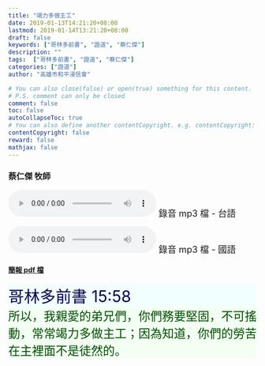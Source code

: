 ```yaml
---
title: "竭力多做主工"
date: 2019-01-13T14:21:20+08:00
lastmod: 2019-01-14T13:21:20+08:00
draft: false
keywords: ["哥林多前書", "證道", "蔡仁傑"]
description: ""
tags:  ["哥林多前書", "證道", "蔡仁傑"]
categories: ["證道"]
author: "高雄市和平浸信會"

# You can also close(false) or open(true) something for this content.
# P.S. comment can only be closed
comment: false
toc: false
autoCollapseToc: true
# You can also define another contentCopyright. e.g. contentCopyright: "This is another copyright."
contentCopyright: false
reward: false
mathjax: false
---
```


### 蔡仁傑 牧師

<audio controls src="https://hbc.nctu.me/mp3-s/s20190113t.mp3"></audio><font size="4"> 錄音 mp3 檔 - 台語</font>

<audio controls src="https://hbc.nctu.me/mp3-s/s20190113c.mp3"></audio><font size="4"> 錄音 mp3 檔 - 國語</font>

#### [簡報 pdf 檔](/pdf-s/s20190113.pdf "竭力多做主工")

<div style="background-color:#F2FFFF"><font size="6", color="#000050">
哥林多前書 15:58
</font>
</div>

<div style="background-color:#F2FFF2"><font size="5", color="005000">
所以，我親愛的弟兄們，你們務要堅固，不可搖動，常常竭力多做主工；因為知道，你們的勞苦在主裡面不是徒然的。
</font>
</div>